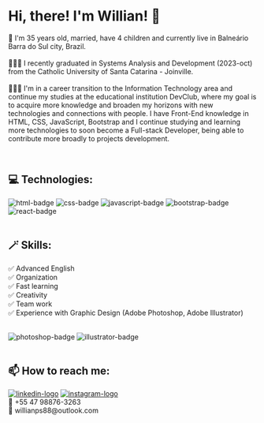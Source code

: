 <h1>Hi, there! I'm Willian! 👋</h1>
<div>
  <p>🙂 I'm 35 years old, married, have 4 children and currently live in Balneário Barra do Sul city, Brazil.
    <br>
    <br>
    🧑🏽‍🎓 I recently graduated in Systems Analysis and Development (2023-oct) from the Catholic University of Santa Catarina - Joinville.
    <br>
    <br>
    👨🏽‍💻 I'm in a career transition to the Information Technology area and continue my studies at the educational institution DevClub, where my goal is to acquire more knowledge and broaden my horizons with new technologies and connections with people. I have Front-End knowledge in HTML, CSS, JavaScript, Bootstrap and I continue studying and learning more technologies to soon become a Full-stack Developer, being able to contribute more broadly to projects development.
  </p>
</div>
<br>

<div>
  <h2>💻 Technologies:</h2>
  <div>
    <img src="https://img.shields.io/badge/HTML5-E34F26?style=for-the-badge&logo=html5&logoColor=white" alt='html-badge'>
    <img src="https://img.shields.io/badge/CSS3-1572B6?style=for-the-badge&logo=css3&logoColor=white" alt='css-badge'>
    <img src="https://img.shields.io/badge/JavaScript-F7DF1E?style=for-the-badge&logo=javascript&logoColor=black" alt='javascript-badge'>
    <img src="https://img.shields.io/badge/Bootstrap-563D7C?style=for-the-badge&logo=bootstrap&logoColor=white" alt='bootstrap-badge'>
    <img src="https://img.shields.io/badge/React-20232A?style=for-the-badge&logo=react&logoColor=61DAFB" alt='react-badge'>
  </div>
</div>
<br>

<div>
  <h2>🪄 Skills:</h2>
  <p>
    ✅ Advanced English
    <br>
    ✅ Organization
    <br>
    ✅ Fast learning
    <br>
    ✅ Creativity
    <br>
    ✅ Team work
    <br>
    ✅ Experience with Graphic Design (Adobe Photoshop, Adobe Illustrator)
  </p>
  <br>
  <img src='https://img.shields.io/badge/Adobe%20Photoshop-31A8FF?style=for-the-badge&logo=Adobe%20Photoshop&logoColor=black' alt='photoshop-badge'>
  <img src='https://img.shields.io/badge/Adobe%20Illustrator-FF9A00?style=for-the-badge&logo=adobe%20illustrator&logoColor=white' alt='illustrator-badge'>
</div>
<br>

<div>
  <h2>📫 How to reach me:</h2>
  <a href="https://www.linkedin.com/in/willian-p-santos/"><img src="https://img.shields.io/badge/LinkedIn-0077B5?style=for-the-badge&logo=linkedin&logoColor=white" alt='linkedin-logo'></a>
  <a href="https://www.instagram.com/willian_pocinhos/"><img src="https://img.shields.io/badge/Instagram-E4405F?style=for-the-badge&logo=instagram&logoColor=white" alt='instagram-logo'></a>
  <br>
  📱 +55 47 98876-3263
  <br>
  📧 willianps88@outlook.com
</div>
